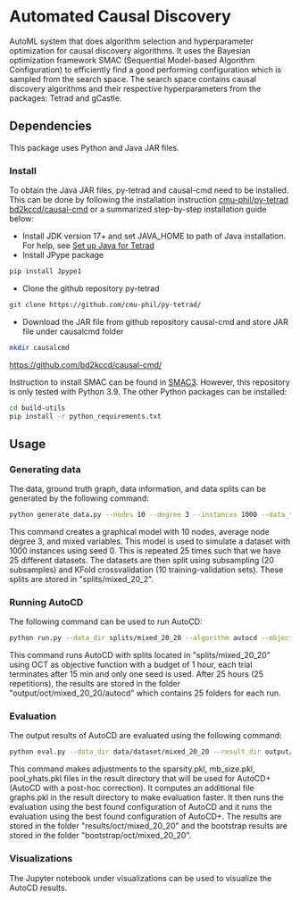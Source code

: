 # Automated Causal Discovery

AutoML system that does algorithm selection and hyperparameter optimization for causal discovery algorithms. It uses the Bayesian optimization framework SMAC (Sequential Model-based Algorithm Configuration) to efficiently find a good performing configuration which is sampled from the search space. The search space contains causal discovery algorithms and their respective hyperparameters from the packages: Tetrad and gCastle.

## Dependencies

This package uses Python and Java JAR files.

### Install

To obtain the Java JAR files, py-tetrad and causal-cmd need to be installed. This can be done by following the installation instruction [cmu-phil/py-tetrad](https://github.com/cmu-phil/py-tetrad/) [bd2kccd/causal-cmd](https://github.com/bd2kccd/causal-cmd/) or a summarized step-by-step installation guide below:

* Install JDK version 17+ and set JAVA_HOME to path of Java installation. For help, see [Set up Java for Tetrad](https://github.com/cmu-phil/tetrad/wiki/Setting-up-Java-for-Tetrad)
* Install JPype package 
```bash
pip install Jpype1
```
* Clone the github repository py-tetrad
```bash
git clone https://github.com/cmu-phil/py-tetrad/
```
* Download the JAR file from github repository causal-cmd and store JAR file under causalcmd folder
```bash
mkdir causalcmd
```
https://github.com/bd2kccd/causal-cmd/ 

Instruction to install SMAC can be found in [SMAC3](https://github.com/automl/SMAC3). However, this repository is only tested with Python 3.9. The other Python packages can be installed:
```bash
cd build-utils
pip install -r python_requirements.txt
```

## Usage

### Generating data

The data, ground truth graph, data information, and data splits can be generated by the following command:
```bash
python generate_data.py --nodes 10 --degree 3 --instances 1000 --data_type mixed --repetition 25 --subsamples 20 --folds 10 --seed 0
```
This command creates a graphical model with 10 nodes, average node degree 3, and mixed variables. This model is used to simulate a dataset with 1000 instances using seed 0. This is repeated 25 times such that we have 25 different datasets. The datasets are then split using subsampling (20 subsamples) and KFold crossvalidation (10 training-validation sets). These splits are stored in "splits/mixed_20_2".

### Running AutoCD

The following command can be used to run AutoCD:
```bash
python run.py --data_dir splits/mixed_20_20 --algorithm autocd --objective_function oct --walltime_limit 3600 --trial_walltime_limit 900 -deterministic --repetitions 25 --seed 0
```
This command runs AutoCD with splits located in "splits/mixed_20_20" using OCT as objective function with a budget of 1 hour, each trial terminates after 15 min and only one seed is used. After 25 hours (25 repetitions), the results are stored in the folder "output/oct/mixed_20_20/autocd" which contains 25 folders for each run.

### Evaluation

The output results of AutoCD are evaluated using the following command:
```bash
python eval.py --data_dir data/dataset/mixed_20_20 --result_dir output/oct/mixed_20_20/autocd --sample_size 5 --n_samples 1000 --trial_walltime_limit 900 --repetitions 25 --seed 0 
```
This command makes adjustments to the sparsity.pkl, mb_size.pkl, pool_yhats.pkl files in the result directory that will be used for AutoCD+ (AutoCD with a post-hoc correction). It computes an additional file graphs.pkl in the result directory to make evaluation faster. It then runs the evaluation using the best found configuration of AutoCD and it runs the evaluation using the best found configuration of AutoCD+. The results are stored in the folder "results/oct/mixed_20_20" and the bootstrap results are stored in the folder "bootstrap/oct/mixed_20_20".

### Visualizations

The Jupyter notebook under visualizations can be used to visualize the AutoCD results.
